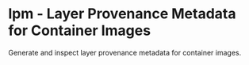 # lpm - Layer Provenance Metadata for Container Images

Generate and inspect layer provenance metadata for container images.
